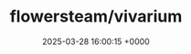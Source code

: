 ---
title: "flowersteam/vivarium"
link: "https://github.com/flowersteam/vivarium"
date: "2025-03-28 16:00:15 +0000"
description: "Multi-agent simulator in Jax for research and teaching in AI & ALife"
category: "github"
---